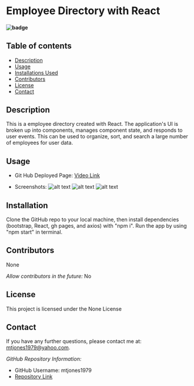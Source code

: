 # Employee Directory with React

  #### ![badge](https://img.shields.io/badge/License-None-blue.svg)
  
  ## Table of contents
  
  * [Description](#Description)
  * [Usage](#Usage)
  * [Installations Used](#Installation)
  * [Contributors](#Contributors)
  * [License](#License)
  * [Contact](#Contact) 
  
  ## Description 
  This is a employee directory created with React. The application's UI is broken up into components, manages component state, and responds to user events. This can be used to organize, sort, and search a large number of employees for user data.

  ## Usage
  
  * Git Hub Deployed Page:
  [Video Link](http://mtjones1979.github.io/emp-directory)
  
  * Screenshots:
  ![alt text](https://user-images.githubusercontent.com/74076318/117875836-40e4a000-b268-11eb-8a9b-e3b17abf9eea.png)
  ![alt text](https://user-images.githubusercontent.com/74076318/117876029-7ab5a680-b268-11eb-96fc-d04492064277.png)
  ![alt text](https://user-images.githubusercontent.com/74076318/117876117-991ba200-b268-11eb-9022-6094c24fc271.png)
  
  ## Installation
  Clone the GitHub repo to your local machine, then install dependencies (bootstrap, React, gh pages, and axios) with "npm i". Run the app by using "npm start" in terminal. 

  ## Contributors
  None
  
  *Allow contributors in the future:* 
  No
  
  ## License
  This project is licensed under the None License
    
  ## Contact
  If you have any further questions, please contact me at: mtjones1979@yahoo.com.
    
  *GitHub Repository Information:*
  * GitHub Username: mtjones1979
  * [Repository Link](https://github.com/mtjones1979/emp-directory)
  
  